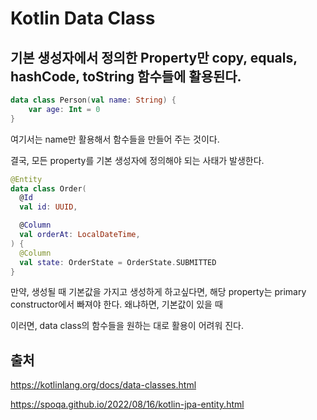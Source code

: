 # Kotlin Data Class

## 기본 생성자에서 정의한 Property만 copy, equals, hashCode, toString 함수들에 활용된다. 

~~~kotlin
data class Person(val name: String) {
    var age: Int = 0
}
~~~

여기서는 name만 활용해서 함수들을 만들어 주는 것이다.

결국, 모든 property를 기본 생성자에 정의해야 되는 사태가 발생한다. 

~~~kotlin
@Entity
data class Order(
  @Id
  val id: UUID,

  @Column
  val orderAt: LocalDateTime,
) {
  @Column
  val state: OrderState = OrderState.SUBMITTED
}
~~~
만약, 생성될 때 기본값을 가지고 생성하게 하고싶다면, 해당 property는 primary constructor에서 빠져야 한다. 왜냐하면, 기본값이 있을 때 

이러면, data class의 함수들을 원하는 대로 활용이 어려워 진다.

## 출처
https://kotlinlang.org/docs/data-classes.html

https://spoqa.github.io/2022/08/16/kotlin-jpa-entity.html